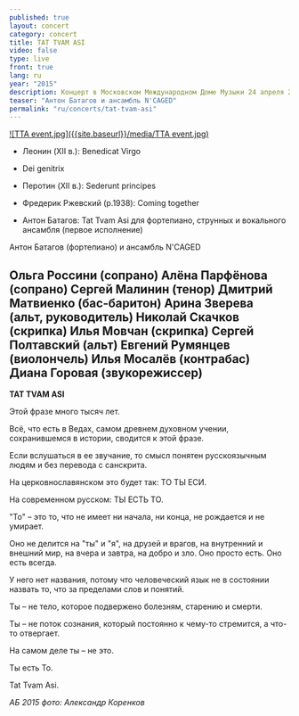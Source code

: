 ```yaml
---
published: true
layout: concert
category: concert
title: TAT TVAM ASI
video: false
type: live
front: true
lang: ru
year: "2015"
description: Концерт в Московском Международном Доме Музыки 24 апреля 2015
teaser: "Антон Батагов и ансамбль N'CAGED"
permalink: "ru/concerts/tat-tvam-asi"
---
```


[![TTA event.jpg]({{site.baseurl}}/media/TTA event.jpg)](http://www.mmdm.ru/afishaDescription/7857)

- Леонин (XII в.): Benedicat Virgo
- Dei genitrix 
- Перотин (XII в.): Sederunt principes 
- Фредерик Ржевский (р.1938): Coming together

- Антон Батагов: Tat Tvam Asi 
для фортепиано, струнных и вокального ансамбля
(первое исполнение)

Антон Батагов (фортепиано) и ансамбль N'CAGED

Ольга Россини (сопрано) 
Алёна Парфёнова (сопрано) 
Сергей Малинин (тенор) 
Дмитрий Матвиенко (бас-баритон) 
Арина Зверева (альт, руководитель) 
Николай Скачков (скрипка) 
Илья Мовчан (скрипка) 
Сергей Полтавский (альт) 
Евгений Румянцев (виолончель) 
Илья Мосалёв (контрабас) 
Диана Горовая (звукорежиссер)
--------------------

**TAT TVAM ASI**

Этой фразе много тысяч лет.

Всё, что есть в Ведах, самом древнем духовном учении, сохранившемся в истории, сводится к этой фразе.

Если вслушаться в ее звучание, то смысл понятен русскоязычным людям и без перевода с санскрита.

На церковнославянском это будет так: ТО ТЫ ЕСИ.

На современном русском: ТЫ ЕСТЬ ТО.

"То" – это то, что не имеет ни начала, ни конца, не рождается и не умирает.

Оно не делится на "ты" и "я", на друзей и врагов, на внутренний и внешний мир, на вчера и завтра, на добро и зло. Оно просто есть. Оно есть всегда.

У него нет названия, потому что человеческий язык не в состоянии назвать то, что за пределами слов и понятий.

Ты – не тело, которое подвержено болезням, старению и смерти.

Ты – не поток сознания, который постоянно к чему-то стремится, а что-то отвергает.

На самом деле ты – не это.

Ты есть То.

Tat Tvam Asi.

_АБ 2015_
_фото: Александр Коренков_

